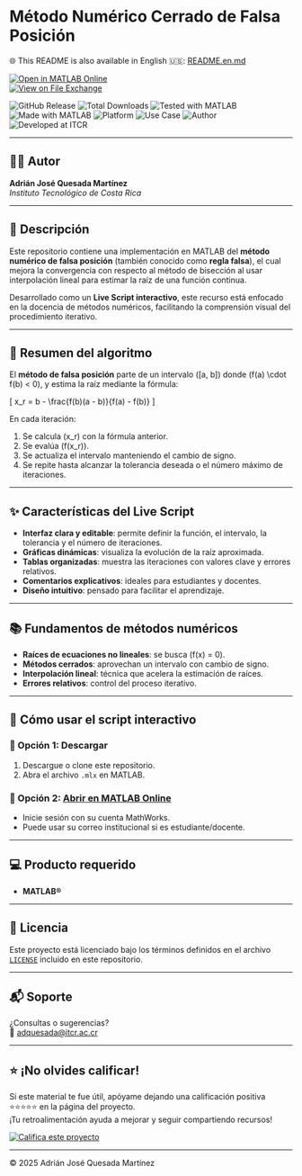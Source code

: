 # Método Numérico Cerrado de Falsa Posición

🌐 This README is also available in English 🇺🇸: [README.en.md](README.en.md)

[![Open in MATLAB Online](https://www.mathworks.com/images/responsive/global/open-in-matlab-online.svg)](https://matlab.mathworks.com/open/github/v1?repo=adriancrc/Metodo-Numerico-de-Falsa-Posicion)  
[![View on File Exchange](https://www.mathworks.com/matlabcentral/images/matlab-file-exchange.svg)](https://la.mathworks.com/matlabcentral/fileexchange/)

![GitHub Release](https://img.shields.io/github/v/release/adriancrc/Metodo-Numerico-de-Falsa-Posicion)
![Total Downloads](https://img.shields.io/github/downloads/adriancrc/Metodo-Numerico-de-Falsa-Posicion/total)
![Tested with MATLAB](https://img.shields.io/endpoint?url=https://raw.githubusercontent.com/adriancrc/Metodo-Numerico-de-Falsa-Posicion/main/report/badge/tested_with.json)
![Made with MATLAB](https://img.shields.io/badge/Made%20with-MATLAB-blue)
![Platform](https://img.shields.io/badge/Platform-Windows%20%7C%20macOS%20%7C%20Linux-lightgrey)
![Use Case](https://img.shields.io/badge/Use-Educational-success)
![Author](https://img.shields.io/badge/Author-Adrián%20Quesada%20Martínez-blueviolet)
![Developed at ITCR](https://img.shields.io/badge/Developed%20at-ITCR-blue)

---

## 👨‍💻 Autor
**Adrián José Quesada Martínez**  
*Instituto Tecnológico de Costa Rica*

---

## 📘 Descripción

Este repositorio contiene una implementación en MATLAB del **método numérico de falsa posición** (también conocido como **regla falsa**), el cual mejora la convergencia con respecto al método de bisección al usar interpolación lineal para estimar la raíz de una función continua.

Desarrollado como un **Live Script interactivo**, este recurso está enfocado en la docencia de métodos numéricos, facilitando la comprensión visual del procedimiento iterativo.

---

## 🧠 Resumen del algoritmo

El **método de falsa posición** parte de un intervalo \([a, b]\) donde \(f(a) \cdot f(b) < 0\), y estima la raíz mediante la fórmula:

\[
x_r = b - \frac{f(b)(a - b)}{f(a) - f(b)}
\]

En cada iteración:

1. Se calcula \(x_r\) con la fórmula anterior.
2. Se evalúa \(f(x_r)\).
3. Se actualiza el intervalo manteniendo el cambio de signo.
4. Se repite hasta alcanzar la tolerancia deseada o el número máximo de iteraciones.

---

## ✨ Características del Live Script

- **Interfaz clara y editable**: permite definir la función, el intervalo, la tolerancia y el número de iteraciones.
- **Gráficas dinámicas**: visualiza la evolución de la raíz aproximada.
- **Tablas organizadas**: muestra las iteraciones con valores clave y errores relativos.
- **Comentarios explicativos**: ideales para estudiantes y docentes.
- **Diseño intuitivo**: pensado para facilitar el aprendizaje.

---

## 📚 Fundamentos de métodos numéricos

- **Raíces de ecuaciones no lineales**: se busca \(f(x) = 0\).
- **Métodos cerrados**: aprovechan un intervalo con cambio de signo.
- **Interpolación lineal**: técnica que acelera la estimación de raíces.
- **Errores relativos**: control del proceso iterativo.

---

## 🚀 Cómo usar el script interactivo

### 🔹 Opción 1: Descargar

1. Descargue o clone este repositorio.
2. Abra el archivo `.mlx` en MATLAB.

### 🔹 Opción 2: [Abrir en MATLAB Online](https://matlab.mathworks.com/open/github/v1?repo=adriancrc/Metodo-Numerico-de-Falsa-Posicion)

- Inicie sesión con su cuenta MathWorks.
- Puede usar su correo institucional si es estudiante/docente.

---

## 💻 Producto requerido

- **MATLAB®**

---

## 📄 Licencia

Este proyecto está licenciado bajo los términos definidos en el archivo [`LICENSE`](LICENSE) incluido en este repositorio.

---

## 📬 Soporte

¿Consultas o sugerencias?  
📧 [adquesada@itcr.ac.cr](mailto:adquesada@itcr.ac.cr)

---

## ⭐ ¡No olvides calificar!

Si este material te fue útil, apóyame dejando una calificación positiva ⭐⭐⭐⭐⭐ en la página del proyecto.  
¡Tu retroalimentación ayuda a mejorar y seguir compartiendo recursos!

[![Califica este proyecto](https://img.shields.io/badge/★★★★★-Califica%20en%20File%20Exchange-blueviolet?style=for-the-badge)](https://la.mathworks.com/matlabcentral/fileexchange/181740-metodo-numerico-de-falsa-posicion)

---


© 2025 Adrián José Quesada Martínez
